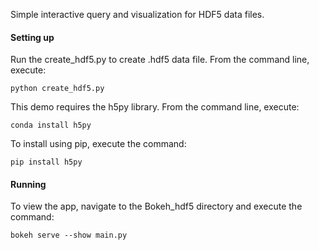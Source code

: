 Simple interactive query and visualization for HDF5 data files.

#### Setting up

Run the create_hdf5.py to create .hdf5 data file. From the command line, execute:

    python create_hdf5.py

This demo requires the h5py library. From the command line, execute:

    conda install h5py

To install using pip, execute the command:

    pip install h5py

#### Running

To view the app, navigate to the Bokeh_hdf5 directory and execute the command:

    bokeh serve --show main.py
